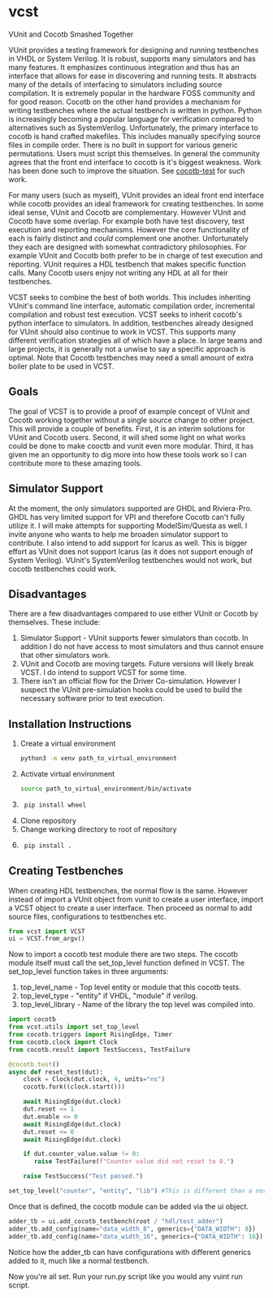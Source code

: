 # vcst
VUnit and Cocotb Smashed Together

VUnit provides a testing framework for designing and running testbenches in VHDL or System Verilog. It is robust, supports many simulators and has many features. It emphasizes continuous integration and thus has an interface that allows for ease in discovering and running tests. It abstracts many of the details of interfacing to simulators including source compilation. It is extremely popular in the hardware FOSS community and for good reason. Cocotb on the other hand provides a mechanism for writing testbenches where the actual testbench is written in python. Python is increasingly becoming a popular language for verification compared to alternatives such as SystemVerilog. Unfortunately, the primary interface to cocotb is hand crafted makefiles. This includes manually specifying source files in compile order. There is no built in support for various generic permutations. Users must script this themselves. In general the community agrees that the front end interface to cocotb is it's biggest weakness. Work has been done such to improve the situation. See [cocotb-test](https://github.com/themperek/cocotb-test) for such work. 

For many users (such as myself), VUnit provides an ideal front end interface while cocotb provides an ideal framework for creating testbenches. In some ideal sense, VUnit and Cocotb are complementary. However VUnit and Cocotb have some overlap. For example both have test discovery, test execution and reporting mechanisms. However the core functionality of each is fairly distinct and *could* complement one another. Unfortunately they each are designed with somewhat contradictory philosophies. For example VUnit and Cocotb both prefer to be in charge of test execution and reporting. VUnit requires a HDL testbench that makes specific function calls. Many Cocotb users enjoy not writing any HDL at all for their testbenches.

VCST seeks to combine the best of both worlds. This includes inheriting VUnit's command line interface, automatic compilation order, incremental compilation and robust test execution. VCST seeks to inherit cocotb's python interface to simulators. In addition, testbenches already designed for VUnit should also continue to work in VCST. This supports many different verification strategies all of which have a place. In large teams and large projects, it is generally not a unwise to say a specific approach is optimal. Note that Cocotb testbenches may need a small amount of extra boiler plate to be used in VCST. 

## Goals
The goal of VCST is to provide a proof of example concept of VUnit and Cocotb working together without a single source change to other project. This will provide a couple of benefits. First, it is an interim solutions for VUnit and Cocotb users. Second, it will shed some light on what works could be done to make cooctb and vunit even more modular. Third, it has given me an opportunity to dig more into how these tools work so I can contribute more to these amazing tools.

## Simulator Support
At the moment, the only simulators supported are GHDL and Riviera-Pro. GHDL has very limited support for VPI and therefore Cocotb can't fully utilize it. I will make attempts for supporting ModelSim/Questa as well. I invite anyone who wants to help me broaden simulator support to contribute. I also intend to add support for Icarus as well. This is bigger effort as VUnit does not support Icarus (as it does not support enough of System Verilog). VUnit's SystemVerilog testbenches would not work, but cocotb testbenches could work. 

## Disadvantages
There are a few disadvantages compared to use either VUnit or Cocotb by themselves. These include:
1. Simulator Support - VUnit supports fewer simulators than cocotb. In addition I do not have access to most simulators and thus cannot ensure that other simulators work.
2. VUnit and Cocotb are moving targets. Future versions will likely break VCST. I do intend to support VCST for some time.
3. There isn't an official flow for the Driver Co-simulation. However I suspect the VUnit pre-simulation hooks could be used to build the necessary software prior to test execution.

## Installation Instructions
1. Create a virtual environment
    ```bash
    python3 -m venv path_to_virtual_environment
    ```    
2. Activate virtual environment 
    ```bash
    source path_to_virtual_environment/bin/activate
    ```
3. ```bash
    pip install wheel
    ```
4. Clone repository
5. Change working directory to root of repository 
6. ```bash
    pip install .
    ```

## Creating Testbenches
When creating HDL testbenches, the normal flow is the same. However instead of import a VUnit object from vunit to create a user interface, import a VCST object to create a user interface. Then proceed as normal to add source files, configurations to testbenches etc. 
```python
from vcst import VCST
ui = VCST.from_argv()
```

Now to import a cocotb test module there are two steps. The cocotb module itself must call the set_top_level function defined in VCST. The set_top_level function takes in three arguments:
1. top_level_name - Top level entity or module that this cocotb tests.
2. top_level_type - "entity" if VHDL, "module" if verilog.
3. top_level_library - Name of the library the top level was compiled into.

```python
import cocotb
from vcst.utils import set_top_level
from cocotb.triggers import RisingEdge, Timer
from cocotb.clock import Clock
from cocotb.result import TestSuccess, TestFailure

@cocotb.test()
async def reset_test(dut):
    clock = Clock(dut.clock, 4, units="ns")
    cocotb.fork((clock.start()))

    await RisingEdge(dut.clock)
    dut.reset <= 1
    dut.enable <= 0
    await RisingEdge(dut.clock)
    dut.reset <= 0
    await RisingEdge(dut.clock)

    if dut.counter_value.value != 0:
       raise TestFailure(f"Counter value did not reset to 0.")

    raise TestSuccess("Test passed.")

set_top_level("counter", "entity", "lib") #This is different than a normal cocotb testbench

```

Once that is defined, the cocotb module can be added via the ui object.
```python
adder_tb = ui.add_cocotb_testbench(root / "hdl/test_adder")
adder_tb.add_config(name="data_width_8", generics={"DATA_WIDTH": 8})
adder_tb.add_config(name="data_width_16", generics={"DATA_WIDTH": 16})
```
Notice how the adder_tb can have configurations with different generics added to it, much like a normal testbench.

Now you're all set. Run your run.py script like you would any vuint run script.

